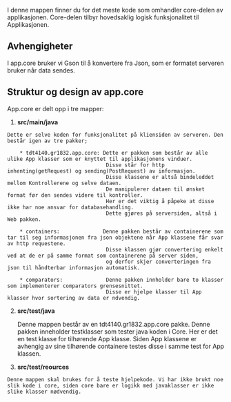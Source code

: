 I denne mappen finner du for det meste kode som omhandler core-delen av applikasjonen.
Core-delen tilbyr hovedsaklig logisk funksjonalitet til Applikasjonen. 

## Avhengigheter

I app.core bruker vi Gson til å konvertere fra Json, som er formatet serveren bruker når data sendes.

## Struktur og design av app.core

App.core er delt opp i tre mapper:
1.    **src/main/java**
    
    Dette er selve koden for funksjonalitet på kliensiden av serveren. Den består igen av tre pakker;

        * tdt4140.gr1832.app.core: Dette er pakken som består av alle ulike App klasser som er knyttet til applikasjonens vinduer. 
                                    Disse står for http inhenting(getRequest) og sending(PostRequest) av informasjon. 
                                    Disse klassene er altså bindeleddet mellom Kontrollerene og selve dataen. 
                                    De manipulerer dataen til ønsket format før den sendes videre til kontroller. 
                                    Her er det viktig å påpeke at disse ikke har noe ansvar for databasehandling. 
                                    Dette gjøres på serversiden, altså i Web pakken. 
                                    
        * containers:              Denne pakken består av containerene som tar til seg informasjonen fra json objektene når App klassene får svar av http requestene. 
                                    Disse klassen gjør convertering enkelt ved at de er på samme format som containerene på server siden, 
                                    og derfor skjer converteringen fra json til håndterbar informasjon automatisk.
       
        * comparators:              Denne pakken innholder bare to klasser som implementerer comparators grensesnittet. 
                                    Disse er hjelpe klasser til App klasser hvor sortering av data er ndvendig. 
        
2.  **src/test/java**

    Denne mappen består av en tdt4140.gr1832.app.core pakke. Denne pakken inneholder testklasser som tester java koden i Core. Her er det en test klasse for tilhørende App klasse. Siden App klassene er avhengig av sine tilhørende containere testes disse i samme test for App klassen. 
3.    **src/test/reources**

    Denne mappen skal brukes for å teste hjelpekode. Vi har ikke brukt noe slik kode i core, siden core bare er logikk med javaklasser er ikke slike klasser nødvendig.